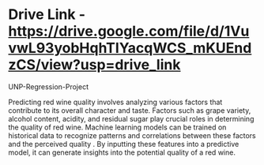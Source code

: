 # Drive Link - https://drive.google.com/file/d/1VuvwL93yobHqhTIYacqWCS_mKUEndzCS/view?usp=drive_link
UNP-Regression-Project

Predicting red wine quality involves analyzing various factors that contribute to its overall character and taste. Factors such as grape variety, alcohol content, acidity, and residual sugar play crucial roles in determining the quality of red wine. Machine learning models can be trained on historical data to recognize patterns and correlations between these factors and the perceived quality . By inputting these features into a predictive model, it can generate insights into the potential quality of a red wine.
